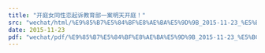 ```yaml
---
title: "开庭女同性恋起诉教育部一案明天开庭！"
src: "wechat/html/%E9%85%B7%E5%84%BF%E8%AE%BA%E5%9D%9B_2015-11-23_%E5%BC%80%E5%BA%AD%E5%A5%B3%E5%90%8C%E6%80%A7%E6%81%8B%E8%B5%B7%E8%AF%89%E6%95%99%E8%82%B2%E9%83%A8%E4%B8%80%E6%A1%88%E6%98%8E%E5%A4%A9%E5%BC%80%E5%BA%AD%EF%BC%81.html"
date: 2015-11-23
pdf: "wechat/pdf/%E9%85%B7%E5%84%BF%E8%AE%BA%E5%9D%9B_2015-11-23_%E5%BC%80%E5%BA%AD%E5%A5%B3%E5%90%8C%E6%80%A7%E6%81%8B%E8%B5%B7%E8%AF%89%E6%95%99%E8%82%B2%E9%83%A8%E4%B8%80%E6%A1%88%E6%98%8E%E5%A4%A9%E5%BC%80%E5%BA%AD%EF%BC%81.pdf"
---
```

